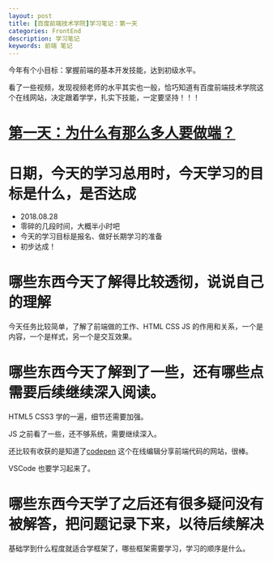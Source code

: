 ```yaml
---
layout: post
title: [百度前端技术学院]学习笔记：第一天
categories: FrontEnd
description: 学习笔记
keywords: 前端 笔记
---
```



今年有个小目标：掌握前端的基本开发技能，达到初级水平。

看了一些视频，发现视频老师的水平其实也一般，恰巧知道有百度前端技术学院这个在线网站，决定跟着学学，扎实下技能，一定要坚持！！！

# [第一天：为什么有那么多人要做端？](http://ife.baidu.com/course/detail/id/28)

# 日期，今天的学习总用时，今天学习的目标是什么，是否达成

- 2018.08.28
- 零碎的几段时间，大概半小时吧
- 今天的学习目标是报名、做好长期学习的准备
- 初步达成！

# 哪些东西今天了解得比较透彻，说说自己的理解

今天任务比较简单，了解了前端做的工作、HTML CSS JS 的作用和关系，一个是内容，一个是样式，另一个是交互效果。


# 哪些东西今天了解到了一些，还有哪些点需要后续继续深入阅读。

HTML5 CSS3 学的一遍，细节还需要加强。

JS 之前看了一些，还不够系统，需要继续深入。


还比较有收获的是知道了[codepen](https://codepen.io/pen) 这个在线编辑分享前端代码的网站，很棒。

VSCode 也要学习起来了。

# 哪些东西今天学了之后还有很多疑问没有被解答，把问题记录下来，以待后续解决

基础学到什么程度就适合学框架了，哪些框架需要学习，学习的顺序是什么。
